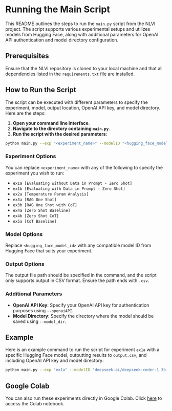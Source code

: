 
# Running the Main Script

This README outlines the steps to run the `main.py` script from the NLVI project. The script supports various experimental setups and utilizes models from Hugging Face, along with additional parameters for OpenAI API authentication and model directory configuration.

## Prerequisites

Ensure that the NLVI repository is cloned to your local machine and that all dependencies listed in the `requirements.txt` file are installed.

## How to Run the Script

The script can be executed with different parameters to specify the experiment, model, output location, OpenAI API key, and model directory. Here are the steps:

1. **Open your command line interface**.
2. **Navigate to the directory containing `main.py`**.
3. **Run the script with the desired parameters**:

```bash
python main.py --exp "<experiment_name>" --modelID "<hugging_face_model_id>" --output "<output_file_path>" --openaiAPI "<openai_api_key>" --model_dir "<model_directory>"
```

### Experiment Options

You can replace `<experiment_name>` with any of the following to specify the experiment you wish to run:
- `ex1a [Evaluating without Data in Prompt - Zero Shot]`
- `ex1b [Evaluating with Data in Prompt - Zero Shot]`
- `ex2a [Temperature Param Analysis]`
- `ex3a [RAG One Shot]`
- `ex3b [RAG One Shot with CoT]`
- `ex4a [Zero Shot Baseline]`
- `ex4b [Zero Shot CoT]`
- `ex5a [CoT Baseline]`

### Model Options

Replace `<hugging_face_model_id>` with any compatible model ID from Hugging Face that suits your experiment.

### Output Options

The output file path should be specified in the command, and the script only supports output in CSV format. Ensure the path ends with `.csv`.

### Additional Parameters

- **OpenAI API Key**: Specify your OpenAI API key for authentication purposes using `--openaiAPI`.
- **Model Directory**: Specify the directory where the model should be saved using `--model_dir`.

## Example

Here is an example command to run the script for experiment `ex1a` with a specific Hugging Face model, outputting results to `output.csv`, and including OpenAI API key and model directory:

```bash
python main.py --exp "ex1a" --modelID "deepseek-ai/deepseek-coder-1.3b-instruct" --output "output.csv" --openaiAPI "your_openai_api_key" --model_dir "/path/to/model/directory"
```

## Google Colab

You can also run these experiments directly in Google Colab. Click [here](https://colab.research.google.com/drive/1j1t-eZUgr4k8AryG4joVYoxZGk11OKy2?usp=sharing) to access the Colab notebook.

